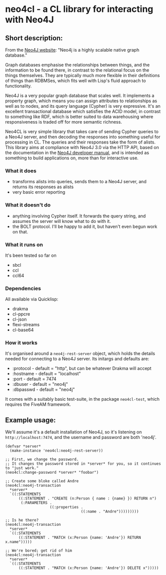 # neo4cl - a CL library for interacting with Neo4J

## Short description:

From the [Neo4J website](http://neo4j.com/): "Neo4j is a highly scalable native graph database."

Graph databases emphasise the relationships between things, and the information to be found there, in contrast to the relational focus on the things themselves. They are typically much more flexible in their definitions of things than RDBMSes, which fits well with Lisp's fluid approach to functionality.

Neo4J is a very popular graph database that scales well. It implements a property graph, which means you can assign attributes to relationships as well as to nodes, and its query language (Cypher) is very expressive. It's an excellent transactional database which satisfies the ACID model, in contrast to something like RDF, which is better suited to data warehousing where responsiveness is traded off for more semantic richness.

Neo4CL is very simple library that takes care of sending Cypher queries to a Neo4J server, and then decoding the responses into something useful for processing in CL. The queries and their responses take the form of alists. This library aims at compliance with Neo4J 3.0 via the HTTP API, based on the documentation in the [Neo4J developer manual](http://neo4j.com/docs/developer-manual/current/#http-api-index), and is intended as something to build applications on, more than for interactive use.


### What it does

- transforms alists into queries, sends them to a Neo4J server, and returns its responses as alists
- very basic error reporting


### What it doesn't do

- anything involving Cypher itself. It forwards the query string, and assumes the server will know what to do with it.
- the BOLT protocol. I'll be happy to add it, but haven't even begun work on that.


### What it runs on

It's been tested so far on

- sbcl
- ccl
- ccl64


### Dependencies

All available via Quicklisp:

- drakma
- cl-ppcre
- cl-json
- flexi-streams
- cl-base64


### How it works

It's organised around a `neo4j-rest-server` object, which holds the details needed for connecting to a Neo4J server. Its initargs and defaults are:

- :protocol - default = "http", but can be whatever Drakma will accept
- :hostname - default = "localhost"
- :port - default = 7474
- :dbuser - default = "neo4j"
- :dbpasswd - default = "neo4j"

It comes with a suitably basic test-suite, in the package `neo4cl-test`, which requires the FiveAM framework.


## Example usage:

We'll assume it's a default installation of Neo4J, so it's listening on `http://localhost:7474`, and the username and password are both 'neo4j'.
```
(defvar *server*
  (make-instance 'neo4cl:neo4j-rest-server))

;; First, we change the password.
;; It changes the password stored in *server* for you, so it continues to "just work."
(neo4cl:change-password *server* "foobar")

;; Create some bloke called Andre
(neo4cl:neo4j-transaction
  *server*
  `((:STATEMENTS
      ((:STATEMENT . "CREATE (n:Person { name : {name} }) RETURN n")
       (:PARAMETERS .
                    ((:properties .
                                  ((:name . "Andre")))))))))

;; Is he there?
(neo4cl:neo4j-transaction
  *server*
  `((:STATEMENTS
      ((:STATEMENT . "MATCH (x:Person {name: 'Andre'}) RETURN x.name")))))

;; We're bored; get rid of him
(neo4cl:neo4j-transaction
  *server*
  `((:STATEMENTS
      ((:STATEMENT . "MATCH (x:Person {name: 'Andre'}) DELETE x")))))
```
